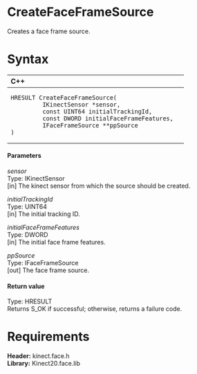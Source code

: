 CreateFaceFrameSource  
=====================  

Creates a face frame source. <span id="syntaxSection"></span>

Syntax  
======  

<table>
<colgroup>
<col width="100%" />
</colgroup>
<thead>
<tr class="header">
<th align="left">C++</th>
</tr>
</thead>
<tbody>
<tr class="odd">
<td align="left"><pre><code>HRESULT CreateFaceFrameSource(  
         IKinectSensor *sensor,  
         const UINT64 initialTrackingId,  
         const DWORD initialFaceFrameFeatures,  
         IFaceFrameSource **ppSource  
)</code></pre></td>
</tr>
</tbody>
</table>

<span id="ID4EG"></span>
#### Parameters  

*sensor*    
Type: IKinectSensor  
[in] The kinect sensor from which the source should be created.  

*initialTrackingId*    
Type: UINT64  
[in] The initial tracking ID.  

*initialFaceFrameFeatures*    
Type: DWORD  
[in] The initial face frame features.  

*ppSource*    
Type: IFaceFrameSource  
[out] The face frame source.  

<span id="ID4EN"></span>
#### Return value  

Type: HRESULT  
Returns S\_OK if successful; otherwise, returns a failure code.  

<span id="requirements"></span>

Requirements  
============  

**Header:** kinect.face.h  
**Library:** Kinect20.face.lib  



<!--Please do not edit the data in the comment block below.-->
<!--
TOCTitle : CreateFaceFrameSource
RLTitle : CreateFaceFrameSource
KeywordK : CreateFaceFrameSource
KeywordF : CreateFaceFrameSource
KeywordF : Microsoft.Kinect.face.CreateFaceFrameSource(IKinectSensor,UINT64,DWORD,IFaceFrameSource@)
KeywordA : M:Microsoft.Kinect.face.CreateFaceFrameSource(IKinectSensor,UINT64,DWORD,IFaceFrameSource@)
AssetID : M:Microsoft.Kinect.face.CreateFaceFrameSource(IKinectSensor,UINT64,DWORD,IFaceFrameSource@)
Locale : en-us
CommunityContent : 1
APIType : Managed
APILocation : 
APIName : Microsoft.Kinect.face.CreateFaceFrameSource
TargetOS : Windows
TopicType : kbSyntax
DevLang : C++
DocSet : K4Wv2
ProjType : K4Wv2Proj
Technology : Kinect for Windows
Product : Kinect for Windows SDK v2
productversion : 20
-->
